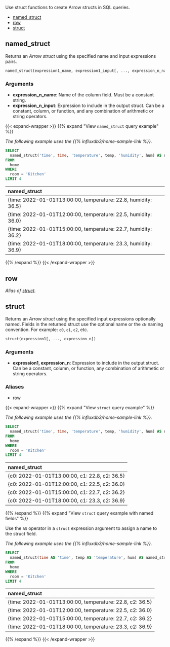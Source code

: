 
Use struct functions to create Arrow structs in SQL queries.

- [named_struct](#named_struct)
- [row](#row)
- [struct](#struct)

## named_struct

Returns an _Arrow struct_ using the specified name and input expressions pairs.

```sql
named_struct(expression1_name, expression1_input[, ..., expression_n_name, expression_n_input])
```

### Arguments

- **expression_n_name**: Name of the column field. Must be a constant string.
- **expression_n_input**: Expression to include in the output struct.
  Can be a constant, column, or function, and any combination of arithmetic or
  string operators.

{{< expand-wrapper >}}
{{% expand "View `named_struct` query example" %}}

_The following example uses the
{{% influxdb3/home-sample-link %}}._

```sql
SELECT
  named_struct('time', time, 'temperature', temp, 'humidity', hum) AS named_struct
FROM
  home
WHERE
  room = 'Kitchen'
LIMIT 4
```

| named_struct                                                   |
| :------------------------------------------------------------- |
| {time: 2022-01-01T13:00:00, temperature: 22.8, humidity: 36.5} |
| {time: 2022-01-01T12:00:00, temperature: 22.5, humidity: 36.0} |
| {time: 2022-01-01T15:00:00, temperature: 22.7, humidity: 36.2} |
| {time: 2022-01-01T18:00:00, temperature: 23.3, humidity: 36.9} |

{{% /expand %}}
{{< /expand-wrapper >}}

## row

_Alias of [struct](#struct)._

## struct

Returns an _Arrow struct_ using the specified input expressions optionally named.
Fields in the returned struct use the optional name or the `cN` naming convention.
For example: `c0`, `c1`, `c2`, etc.

```sql
struct(expression1[, ..., expression_n])
```

### Arguments

- **expression1, expression_n**: Expression to include in the output struct.
  Can be a constant, column, or function, any combination of arithmetic or
  string operators.

### Aliases

- row

{{< expand-wrapper >}}
{{% expand "View `struct` query example" %}}

_The following example uses the
{{% influxdb3/home-sample-link %}}._

```sql
SELECT
  named_struct('time', time, 'temperature', temp, 'humidity', hum) AS named_struct
FROM
  home
WHERE
  room = 'Kitchen'
LIMIT 4
```

| named_struct                                  |
| :-------------------------------------------- |
| {c0: 2022-01-01T13:00:00, c1: 22.8, c2: 36.5} |
| {c0: 2022-01-01T12:00:00, c1: 22.5, c2: 36.0} |
| {c0: 2022-01-01T15:00:00, c1: 22.7, c2: 36.2} |
| {c0: 2022-01-01T18:00:00, c1: 23.3, c2: 36.9} |

{{% /expand %}}
{{% expand "View `struct` query example with named fields" %}}

Use the `AS` operator in a `struct` expression argument to assign a name to the
struct field.

_The following example uses the
{{% influxdb3/home-sample-link %}}._

```sql
SELECT
  named_struct(time AS 'time', temp AS 'temperature', hum) AS named_struct
FROM
  home
WHERE
  room = 'Kitchen'
LIMIT 4
```

| named_struct                                             |
| :------------------------------------------------------- |
| {time: 2022-01-01T13:00:00, temperature: 22.8, c2: 36.5} |
| {time: 2022-01-01T12:00:00, temperature: 22.5, c2: 36.0} |
| {time: 2022-01-01T15:00:00, temperature: 22.7, c2: 36.2} |
| {time: 2022-01-01T18:00:00, temperature: 23.3, c2: 36.9} |

{{% /expand %}}
{{< /expand-wrapper >}}
